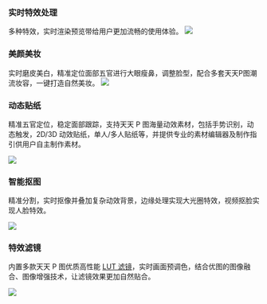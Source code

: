 ### 实时特效处理
多种特效，实时渲染预览带给用户更加流畅的使用体验。
![](https://main.qcloudimg.com/raw/871ff2e24d7a337c2538b02c8de51680.png)
 
### 美颜美妆
实时磨皮美白，精准定位面部五官进行大眼瘦鼻，调整脸型，配合多套天天P图潮流妆容，一键打造自然美妆。
![](https://main.qcloudimg.com/raw/fd24f32d90f9dcf9969733f4ce200936.png)

### 动态贴纸
精准五官定位，稳定面部跟踪，支持天天 P 图海量动效素材，包括手势识别，动态触发，2D/3D 动效贴纸，单人/多人贴纸等，并提供专业的素材编辑器及制作指引供用户自主制作素材。

![](https://main.qcloudimg.com/raw/f04e3617b4ee6032a763ec2f00c4c098.png)

### 智能抠图
精准分割，实时抠像并叠加复杂动效背景，边缘处理实现大光圈特效，视频抠脸实现人脸特效。

![](https://main.qcloudimg.com/raw/781211112587b8a5b4b341751ec55fe8.png)

### 特效滤镜
内置多款天天 P 图优质高性能 [LUT 滤镜](https://cloud.tencent.com/document/product/616/38545#1888)，实时画面预调色，结合优图的图像融合、图像增强技术，让滤镜效果更加自然贴合。

![](https://main.qcloudimg.com/raw/68d6be055e81a0dcb2adfd7f1316b8e8.png)
    
